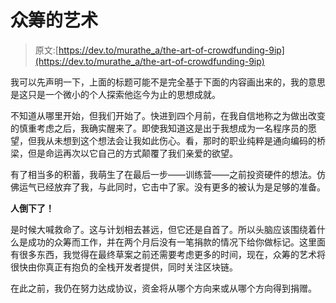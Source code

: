 # 众筹的艺术

> 原文:[https://dev.to/murathe_a/the-art-of-crowdfunding-9ip](https://dev.to/murathe_a/the-art-of-crowdfunding-9ip)

我可以先声明一下，上面的标题可能不是完全基于下面的内容画出来的，我的意思是这只是一个微小的个人探索他迄今为止的思想成就。

不知道从哪里开始，但我们开始了。快进到四个月前，在我自信地称之为做出改变的慎重考虑之后，我确实醒来了。即使我知道这是出于我想成为一名程序员的愿望，但我从未想到这个想法会让我如此伤心。看，那时的职业纯粹是通向编码的桥梁，但是命运再次以它自己的方式颠覆了我们亲爱的欲望。

有了相当多的积蓄，我萌生了在最后一步——训练营——之前投资硬件的想法。仿佛运气已经放弃了我，与此同时，它击中了家。没有更多的被认为是足够的准备。

**人倒下了！**

是时候大喊救命了。这与计划相去甚远，但它还是自首了。所以头脑应该围绕着什么是成功的众筹而工作，并在两个月后没有一笔捐款的情况下给你做标记。这里面有很多东西，我觉得在最终草案之前还需要考虑更多的时间，现在，众筹的艺术将很快由你真正有抱负的全栈开发者提供，同时关注区块链。

在此之前，我仍在努力达成协议，资金将从哪个方向来或从哪个方向得到捐赠。